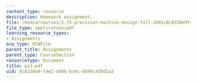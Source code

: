 ```yaml
---
content_type: resource
description: Homework assignment.
file: /media/courses/2-75-precision-machine-design-fall-2001/8c8338e9f4e24906bc6c6899c450d1a2_ps3.pdf
file_type: application/pdf
learning_resource_types:
- Assignments
ocw_type: OCWFile
parent_title: Assignments
parent_type: CourseSection
resourcetype: Document
title: ps3.pdf
uid: 8c8338e9-f4e2-4906-bc6c-6899c450d1a2
---
```

